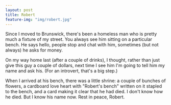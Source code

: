 ```yaml
---
layout: post
title: Robert
feature-img: "img/robert.jpg"
---
```

Since I moved to Brunswick, there's been a homeless man who is pretty much a fixture of my street. You always see him sitting on a particular bench. He says hello, people stop and chat with him, sometimes (but not always) he asks for money.

On my way home last (after a couple of drinks), I thought, rather than just give this guy a couple of dollars, next time I see him I'm going to tell him my name and ask his. (For an introvert, that's a big step.)

When I arrived at his bench, there was a little shrine: a couple of bunches of flowers, a cardboard love heart with "Robert's bench" written on it stapled to the bench, and a card making it clear that he had died. I don't know how he died. But I know his name now. Rest in peace, Robert.